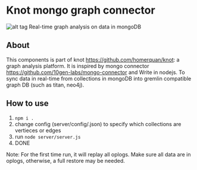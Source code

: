 Knot mongo graph connector
==========================
![alt tag](http://spirtfire.com/res/img/knot-connector.svg)
Real-time graph analysis on data in mongoDB

About
-----
This components is part of knot <https://github.com/homerquan/knot>: a graph analysis platform.
It is inspired by mongo connector
<https://github.com/10gen-labs/mongo-connector>
and Write in nodejs. To sync data in real-time from collections in mongoDB into gremlin compatible graph DB (such as titan, neo4j). 

How to use
----------
1. `npm i .`
2. change config (server/config/<env>.json) to specify which collections are vertieces or edges
3. run `node server/server.js`
4. DONE

Note: For the first time run, it will replay all oplogs. Make sure all data are in oplogs, otherwise, a full restore may be needed. 

